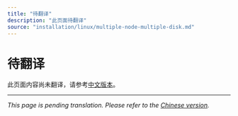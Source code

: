 ```yaml
---
title: "待翻译"
description: "此页面待翻译"
source: "installation/linux/multiple-node-multiple-disk.md"
---
```


# 待翻译

此页面内容尚未翻译，请参考[中文版本](../../../zh/installation/linux/multiple-node-multiple-disk.md)。

---

*This page is pending translation. Please refer to the [Chinese version](../../../zh/installation/linux/multiple-node-multiple-disk.md).*
